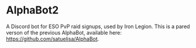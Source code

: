 # AlphaBot2

A Discord bot for ESO PvP raid signups, used by Iron Legion.  This is a pared verson of the previous AlphaBot, available here: https://github.com/satuelisa/AlphaBot.  
